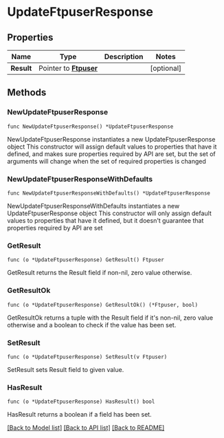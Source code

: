 # UpdateFtpuserResponse

## Properties

Name | Type | Description | Notes
------------ | ------------- | ------------- | -------------
**Result** | Pointer to [**Ftpuser**](Ftpuser.md) |  | [optional] 

## Methods

### NewUpdateFtpuserResponse

`func NewUpdateFtpuserResponse() *UpdateFtpuserResponse`

NewUpdateFtpuserResponse instantiates a new UpdateFtpuserResponse object
This constructor will assign default values to properties that have it defined,
and makes sure properties required by API are set, but the set of arguments
will change when the set of required properties is changed

### NewUpdateFtpuserResponseWithDefaults

`func NewUpdateFtpuserResponseWithDefaults() *UpdateFtpuserResponse`

NewUpdateFtpuserResponseWithDefaults instantiates a new UpdateFtpuserResponse object
This constructor will only assign default values to properties that have it defined,
but it doesn't guarantee that properties required by API are set

### GetResult

`func (o *UpdateFtpuserResponse) GetResult() Ftpuser`

GetResult returns the Result field if non-nil, zero value otherwise.

### GetResultOk

`func (o *UpdateFtpuserResponse) GetResultOk() (*Ftpuser, bool)`

GetResultOk returns a tuple with the Result field if it's non-nil, zero value otherwise
and a boolean to check if the value has been set.

### SetResult

`func (o *UpdateFtpuserResponse) SetResult(v Ftpuser)`

SetResult sets Result field to given value.

### HasResult

`func (o *UpdateFtpuserResponse) HasResult() bool`

HasResult returns a boolean if a field has been set.


[[Back to Model list]](../README.md#documentation-for-models) [[Back to API list]](../README.md#documentation-for-api-endpoints) [[Back to README]](../README.md)


